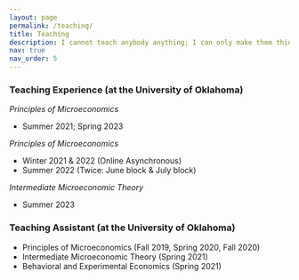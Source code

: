 ```yaml
---
layout: page
permalink: /teaching/
title: Teaching
description: I cannot teach anybody anything; I can only make them think - Socrates <br> Please click on the link to access my teaching dossier <a href='https://drive.google.com/file/d/1z5G0PW0LeU_AG0Tny1Bot7VTHSq3KNDE/view?usp=sharing'>[Link]</a>
nav: true
nav_order: 5
---
```


### Teaching Experience (at the University of Oklahoma)

*Principles of Microeconomics*
* Summer 2021; Spring 2023

*Principles of Microeconomics*
* Winter 2021 & 2022 (Online Asynchronous)
* Summer 2022 (Twice: June block & July block)

*Intermediate Microeconomic Theory*
* Summer 2023


### Teaching Assistant (at the University of Oklahoma)

* Principles of Microeconomics (Fall 2019, Spring 2020, Fall 2020)
* Intermediate Microeconomic Theory (Spring 2021)
* Behavioral and Experimental Economics (Spring 2021)
